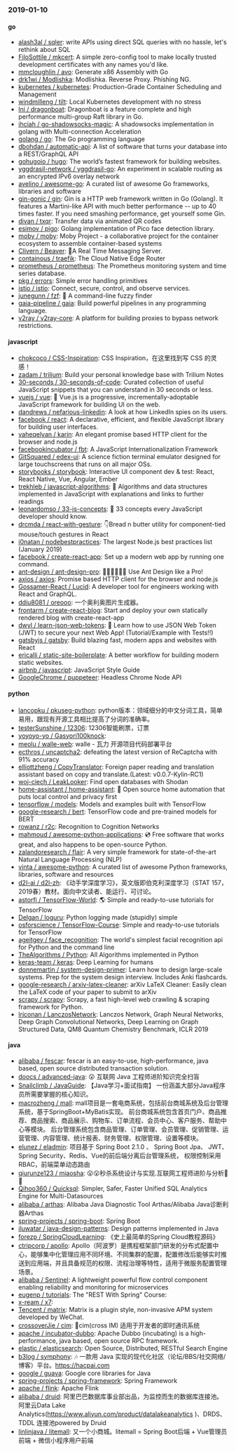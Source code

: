 ### 2019-01-10

#### go
* [alash3al / sqler](https://github.com/alash3al/sqler): write APIs using direct SQL queries with no hassle, let's rethink about SQL
* [FiloSottile / mkcert](https://github.com/FiloSottile/mkcert): A simple zero-config tool to make locally trusted development certificates with any names you'd like.
* [mmcloughlin / avo](https://github.com/mmcloughlin/avo): Generate x86 Assembly with Go
* [drk1wi / Modlishka](https://github.com/drk1wi/Modlishka): Modlishka. Reverse Proxy. Phishing NG.
* [kubernetes / kubernetes](https://github.com/kubernetes/kubernetes): Production-Grade Container Scheduling and Management
* [windmilleng / tilt](https://github.com/windmilleng/tilt): Local Kubernetes development with no stress
* [lni / dragonboat](https://github.com/lni/dragonboat): Dragonboat is a feature complete and high performance multi-group Raft library in Go.
* [ihciah / go-shadowsocks-magic](https://github.com/ihciah/go-shadowsocks-magic): A shadowsocks implementation in golang with Multi-connection Acceleration
* [golang / go](https://github.com/golang/go): The Go programming language
* [dbohdan / automatic-api](https://github.com/dbohdan/automatic-api): A list of software that turns your database into a REST/GraphQL API
* [gohugoio / hugo](https://github.com/gohugoio/hugo): The world’s fastest framework for building websites.
* [yggdrasil-network / yggdrasil-go](https://github.com/yggdrasil-network/yggdrasil-go): An experiment in scalable routing as an encrypted IPv6 overlay network
* [avelino / awesome-go](https://github.com/avelino/awesome-go): A curated list of awesome Go frameworks, libraries and software
* [gin-gonic / gin](https://github.com/gin-gonic/gin): Gin is a HTTP web framework written in Go (Golang). It features a Martini-like API with much better performance -- up to 40 times faster. If you need smashing performance, get yourself some Gin.
* [divan / txqr](https://github.com/divan/txqr): Transfer data via animated QR codes
* [esimov / pigo](https://github.com/esimov/pigo): Golang implementation of Pico face detection library.
* [moby / moby](https://github.com/moby/moby): Moby Project - a collaborative project for the container ecosystem to assemble container-based systems
* [Clivern / Beaver](https://github.com/Clivern/Beaver): 💨A Real Time Messaging Server.
* [containous / traefik](https://github.com/containous/traefik): The Cloud Native Edge Router
* [prometheus / prometheus](https://github.com/prometheus/prometheus): The Prometheus monitoring system and time series database.
* [pkg / errors](https://github.com/pkg/errors): Simple error handling primitives
* [istio / istio](https://github.com/istio/istio): Connect, secure, control, and observe services.
* [junegunn / fzf](https://github.com/junegunn/fzf): 🌸 A command-line fuzzy finder
* [gaia-pipeline / gaia](https://github.com/gaia-pipeline/gaia): Build powerful pipelines in any programming language.
* [v2ray / v2ray-core](https://github.com/v2ray/v2ray-core): A platform for building proxies to bypass network restrictions.

#### javascript
* [chokcoco / CSS-Inspiration](https://github.com/chokcoco/CSS-Inspiration): CSS Inspiration，在这里找到写 CSS 的灵感！
* [zadam / trilium](https://github.com/zadam/trilium): Build your personal knowledge base with Trilium Notes
* [30-seconds / 30-seconds-of-code](https://github.com/30-seconds/30-seconds-of-code): Curated collection of useful JavaScript snippets that you can understand in 30 seconds or less.
* [vuejs / vue](https://github.com/vuejs/vue): 🖖 Vue.js is a progressive, incrementally-adoptable JavaScript framework for building UI on the web.
* [dandrews / nefarious-linkedin](https://github.com/dandrews/nefarious-linkedin): A look at how LinkedIn spies on its users.
* [facebook / react](https://github.com/facebook/react): A declarative, efficient, and flexible JavaScript library for building user interfaces.
* [vaheqelyan / karin](https://github.com/vaheqelyan/karin): An elegant promise based HTTP client for the browser and node.js
* [facebookincubator / fbt](https://github.com/facebookincubator/fbt): A JavaScript Internationalization Framework
* [GitSquared / edex-ui](https://github.com/GitSquared/edex-ui): A science fiction terminal emulator designed for large touchscreens that runs on all major OSs.
* [storybooks / storybook](https://github.com/storybooks/storybook): Interactive UI component dev & test: React, React Native, Vue, Angular, Ember
* [trekhleb / javascript-algorithms](https://github.com/trekhleb/javascript-algorithms): 📝 Algorithms and data structures implemented in JavaScript with explanations and links to further readings
* [leonardomso / 33-js-concepts](https://github.com/leonardomso/33-js-concepts): 📜 33 concepts every JavaScript developer should know.
* [drcmda / react-with-gesture](https://github.com/drcmda/react-with-gesture): 👇Bread n butter utility for component-tied mouse/touch gestures in React
* [i0natan / nodebestpractices](https://github.com/i0natan/nodebestpractices): The largest Node.js best practices list (January 2019)
* [facebook / create-react-app](https://github.com/facebook/create-react-app): Set up a modern web app by running one command.
* [ant-design / ant-design-pro](https://github.com/ant-design/ant-design-pro): 👨🏻‍💻👩🏻‍💻 Use Ant Design like a Pro!
* [axios / axios](https://github.com/axios/axios): Promise based HTTP client for the browser and node.js
* [Gossamer-React / Lucid](https://github.com/Gossamer-React/Lucid): A developer tool for engineers working with React and GraphQL.
* [ddiu8081 / oreooo](https://github.com/ddiu8081/oreooo): 一个奥利奥图片生成器。
* [frontarm / create-react-blog](https://github.com/frontarm/create-react-blog): Start and deploy your own statically rendered blog with create-react-app
* [dwyl / learn-json-web-tokens](https://github.com/dwyl/learn-json-web-tokens): 🔐 Learn how to use JSON Web Token (JWT) to secure your next Web App! (Tutorial/Example with Tests!!)
* [gatsbyjs / gatsby](https://github.com/gatsbyjs/gatsby): Build blazing fast, modern apps and websites with React
* [ericalli / static-site-boilerplate](https://github.com/ericalli/static-site-boilerplate): A better workflow for building modern static websites.
* [airbnb / javascript](https://github.com/airbnb/javascript): JavaScript Style Guide
* [GoogleChrome / puppeteer](https://github.com/GoogleChrome/puppeteer): Headless Chrome Node API

#### python
* [lancopku / pkuseg-python](https://github.com/lancopku/pkuseg-python): python版本：领域细分的中文分词工具，简单易用，跟现有开源工具相比提高了分词的准确率。
* [testerSunshine / 12306](https://github.com/testerSunshine/12306): 12306智能刷票，订票
* [yoyoyo-yo / Gasyori100knock](https://github.com/yoyoyo-yo/Gasyori100knock): 
* [meolu / walle-web](https://github.com/meolu/walle-web): walle - 瓦力 开源项目代码部署平台
* [ecthros / uncaptcha2](https://github.com/ecthros/uncaptcha2): defeating the latest version of ReCaptcha with 91% accuracy
* [elliottzheng / CopyTranslator](https://github.com/elliottzheng/CopyTranslator): Foreign paper reading and translation assistant based on copy and translate.(Latest: v0.0.7-Kylin-RC1)
* [woj-ciech / LeakLooker](https://github.com/woj-ciech/LeakLooker): Find open databases with Shodan
* [home-assistant / home-assistant](https://github.com/home-assistant/home-assistant): 🏡 Open source home automation that puts local control and privacy first
* [tensorflow / models](https://github.com/tensorflow/models): Models and examples built with TensorFlow
* [google-research / bert](https://github.com/google-research/bert): TensorFlow code and pre-trained models for BERT
* [rowanz / r2c](https://github.com/rowanz/r2c): Recognition to Cognition Networks
* [mahmoud / awesome-python-applications](https://github.com/mahmoud/awesome-python-applications): 💿 Free software that works great, and also happens to be open-source Python.
* [zalandoresearch / flair](https://github.com/zalandoresearch/flair): A very simple framework for state-of-the-art Natural Language Processing (NLP)
* [vinta / awesome-python](https://github.com/vinta/awesome-python): A curated list of awesome Python frameworks, libraries, software and resources
* [d2l-ai / d2l-zh](https://github.com/d2l-ai/d2l-zh): 《动手学深度学习》，英文版即伯克利深度学习（STAT 157，2019春）教材。面向中文读者、能运行、可讨论。
* [astorfi / TensorFlow-World](https://github.com/astorfi/TensorFlow-World): 🌎 Simple and ready-to-use tutorials for TensorFlow
* [Delgan / loguru](https://github.com/Delgan/loguru): Python logging made (stupidly) simple
* [osforscience / TensorFlow-Course](https://github.com/osforscience/TensorFlow-Course): Simple and ready-to-use tutorials for TensorFlow
* [ageitgey / face_recognition](https://github.com/ageitgey/face_recognition): The world's simplest facial recognition api for Python and the command line
* [TheAlgorithms / Python](https://github.com/TheAlgorithms/Python): All Algorithms implemented in Python
* [keras-team / keras](https://github.com/keras-team/keras): Deep Learning for humans
* [donnemartin / system-design-primer](https://github.com/donnemartin/system-design-primer): Learn how to design large-scale systems. Prep for the system design interview. Includes Anki flashcards.
* [google-research / arxiv-latex-cleaner](https://github.com/google-research/arxiv-latex-cleaner): arXiv LaTeX Cleaner: Easily clean the LaTeX code of your paper to submit to arXiv
* [scrapy / scrapy](https://github.com/scrapy/scrapy): Scrapy, a fast high-level web crawling & scraping framework for Python.
* [lrjconan / LanczosNetwork](https://github.com/lrjconan/LanczosNetwork): Lanczos Network, Graph Neural Networks, Deep Graph Convolutional Networks, Deep Learning on Graph Structured Data, QM8 Quantum Chemistry Benchmark, ICLR 2019

#### java
* [alibaba / fescar](https://github.com/alibaba/fescar): fescar is an easy-to-use, high-performance, java based, open source distributed transaction solution.
* [doocs / advanced-java](https://github.com/doocs/advanced-java): 😮 互联网 Java 工程师进阶知识完全扫盲
* [Snailclimb / JavaGuide](https://github.com/Snailclimb/JavaGuide): 【Java学习+面试指南】 一份涵盖大部分Java程序员所需要掌握的核心知识。
* [macrozheng / mall](https://github.com/macrozheng/mall): mall项目是一套电商系统，包括前台商城系统及后台管理系统，基于SpringBoot+MyBatis实现。 前台商城系统包含首页门户、商品推荐、商品搜索、商品展示、购物车、订单流程、会员中心、客户服务、帮助中心等模块。 后台管理系统包含商品管理、订单管理、会员管理、促销管理、运营管理、内容管理、统计报表、财务管理、权限管理、设置等模块。
* [elunez / eladmin](https://github.com/elunez/eladmin): 项目基于 Spring Boot 2.1.0 、 Spring Boot Jpa、 JWT、Spring Security、Redis、Vue的前后端分离后台管理系统， 权限控制采用 RBAC，前端菜单动态路由
* [qiurunze123 / miaosha](https://github.com/qiurunze123/miaosha): 😮😮秒杀系统设计与实现.互联网工程师进阶与分析🙋🐓
* [Qihoo360 / Quicksql](https://github.com/Qihoo360/Quicksql): Simpler, Safer, Faster Unified SQL Analytics Engine for Multi-Datasources
* [alibaba / arthas](https://github.com/alibaba/arthas): Alibaba Java Diagnostic Tool Arthas/Alibaba Java诊断利器Arthas
* [spring-projects / spring-boot](https://github.com/spring-projects/spring-boot): Spring Boot
* [iluwatar / java-design-patterns](https://github.com/iluwatar/java-design-patterns): Design patterns implemented in Java
* [forezp / SpringCloudLearning](https://github.com/forezp/SpringCloudLearning): 《史上最简单的Spring Cloud教程源码》
* [ctripcorp / apollo](https://github.com/ctripcorp/apollo): Apollo（阿波罗）是携程框架部门研发的分布式配置中心，能够集中化管理应用不同环境、不同集群的配置，配置修改后能够实时推送到应用端，并且具备规范的权限、流程治理等特性，适用于微服务配置管理场景。
* [alibaba / Sentinel](https://github.com/alibaba/Sentinel): A lightweight powerful flow control component enabling reliability and monitoring for microservices
* [eugenp / tutorials](https://github.com/eugenp/tutorials): The "REST With Spring" Course:
* [x-ream / x7](https://github.com/x-ream/x7): 
* [Tencent / matrix](https://github.com/Tencent/matrix): Matrix is a plugin style, non-invasive APM system developed by WeChat.
* [crossoverJie / cim](https://github.com/crossoverJie/cim): 📲cim(cross IM) 适用于开发者的即时通讯系统
* [apache / incubator-dubbo](https://github.com/apache/incubator-dubbo): Apache Dubbo (incubating) is a high-performance, java based, open source RPC framework.
* [elastic / elasticsearch](https://github.com/elastic/elasticsearch): Open Source, Distributed, RESTful Search Engine
* [b3log / symphony](https://github.com/b3log/symphony): 🎶 一款用 Java 实现的现代化社区（论坛/BBS/社交网络/博客）平台。https://hacpai.com
* [google / guava](https://github.com/google/guava): Google core libraries for Java
* [spring-projects / spring-framework](https://github.com/spring-projects/spring-framework): Spring Framework
* [apache / flink](https://github.com/apache/flink): Apache Flink
* [alibaba / druid](https://github.com/alibaba/druid): 阿里巴巴数据库事业部出品，为监控而生的数据库连接池。阿里云Data Lake Analytics(https://www.aliyun.com/product/datalakeanalytics )、DRDS、TDDL 连接池powered by Druid
* [linlinjava / litemall](https://github.com/linlinjava/litemall): 又一个小商城。litemall = Spring Boot后端 + Vue管理员前端 + 微信小程序用户前端
